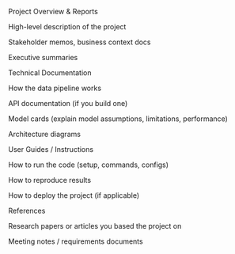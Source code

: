 Project Overview & Reports

High-level description of the project

Stakeholder memos, business context docs

Executive summaries

Technical Documentation

How the data pipeline works

API documentation (if you build one)

Model cards (explain model assumptions, limitations, performance)

Architecture diagrams

User Guides / Instructions

How to run the code (setup, commands, configs)

How to reproduce results

How to deploy the project (if applicable)

References

Research papers or articles you based the project on

Meeting notes / requirements documents